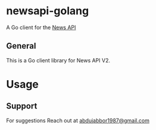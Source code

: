 # newsapi-golang
A Go client for the [News API](https://newsapi.org/docs/)
## General 

This is a Go client library for News API V2. 


# Usage




## Support
For suggestions
Reach out at [abdujabbor1987@gmail.com]('mailto:abdujabbor1987@gmail.com')